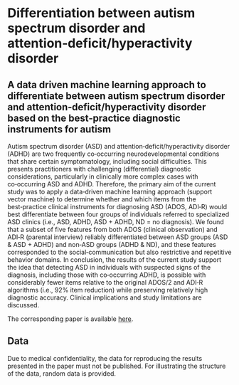 # Differentiation between autism spectrum disorder and attention‑deficit/hyperactivity disorder

## A data driven machine learning approach to differentiate between autism spectrum disorder and attention‑deficit/hyperactivity disorder based on the best‑practice diagnostic instruments for autism
Autism spectrum disorder (ASD) and attention‑deficit/hyperactivity disorder (ADHD) are two 
frequently co‑occurring neurodevelopmental conditions that share certain symptomatology, including 
social difficulties. This presents practitioners with challenging (differential) diagnostic considerations, 
particularly in clinically more complex cases with co‑occurring ASD and ADHD. Therefore, the 
primary aim of the current study was to apply a data‑driven machine learning approach (support 
vector machine) to determine whether and which items from the best‑practice clinical instruments 
for diagnosing ASD (ADOS, ADI‑R) would best differentiate between four groups of individuals 
referred to specialized ASD clinics (i.e., ASD, ADHD, ASD + ADHD, ND = no diagnosis). We found 
that a subset of five features from both ADOS (clinical observation) and ADI‑R (parental interview) 
reliably differentiated between ASD groups (ASD & ASD + ADHD) and non‑ASD groups (ADHD & ND), 
and these features corresponded to the social‑communication but also restrictive and repetitive 
behavior domains. In conclusion, the results of the current study support the idea that detecting 
ASD in individuals with suspected signs of the diagnosis, including those with co‑occurring ADHD, is 
possible with considerably fewer items relative to the original ADOS/2 and ADI‑R algorithms (i.e., 92% 
item reduction) while preserving relatively high diagnostic accuracy. Clinical implications and study 
limitations are discussed.

The corresponding paper is available [here](https://doi.org/10.1038/s41598-022-21719-x).

## Data
Due to medical confidentiality, the data for reproducing the results presented in the paper must not be published.
For illustrating the structure of the data, random data is provided.
